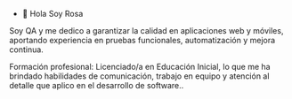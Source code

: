 - 👋 Hola Soy Rosa

Soy QA y me dedico a garantizar la calidad en aplicaciones web y móviles, aportando experiencia en pruebas funcionales, automatización y mejora continua.

Formación profesional: Licenciado/a en Educación Inicial, lo que me ha brindado habilidades de comunicación, trabajo en equipo y atención al detalle que aplico en el desarrollo de software..

<!---
Rosa-93/Rosa-93 is a ✨ special ✨ repository because its `README.md` (this file) appears on your GitHub profile.
You can click the Preview link to take a look at your changes.
--->
